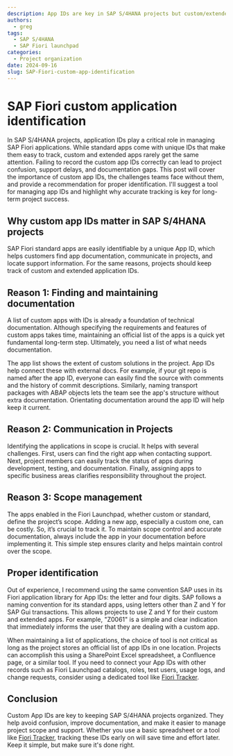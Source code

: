 ```yaml
---
description: App IDs are key in SAP S/4HANA projects but custom/extended SAP Fiori apps often lack clear IDs
authors:
  - greg
tags:
  - SAP S/4HANA
  - SAP Fiori launchpad
categories:
  - Project organization
date: 2024-09-16
slug: SAP-Fiori-custom-app-identification
---
```


# SAP Fiori custom application identification

In SAP S/4HANA projects, application IDs play a critical role in managing SAP Fiori applications. While standard apps come with unique IDs that make them easy to track, custom and extended apps rarely get the same attention. <!-- more -->Failing to record the custom app IDs correctly can lead to project confusion, support delays, and documentation gaps. This post will cover the importance of custom app IDs, the challenges teams face without them, and provide a recommendation for proper identification. I'll suggest a tool for managing app IDs and highlight why accurate tracking is key for long-term project success.

## Why custom app IDs matter in SAP S/4HANA projects

SAP Fiori standard apps are easily identifiable by a unique App ID, which helps customers find app documentation, communicate in projects, and locate support information. For the same reasons, projects should keep track of custom and extended application IDs.

## Reason 1: Finding and maintaining documentation

A list of custom apps with IDs is already a foundation of technical documentation. Although specifying the requirements and features of custom apps takes time, maintaining an official list of the apps is a quick yet fundamental long-term step. Ultimately, you need a list of what needs documentation.

The app list shows the extent of custom solutions in the project. App IDs help connect these with external docs. For example, if your git repo is named after the app ID, everyone can easily find the source with comments and the history of commit descriptions. Similarly, naming transport packages with ABAP objects lets the team see the app's structure without extra documentation. Orientating documentation around the app ID will help keep it current.

## Reason 2: Communication in Projects

Identifying the applications in scope is crucial. It helps with several challenges. First, users can find the right app when contacting support. Next, project members can easily track the status of apps during development, testing, and documentation. Finally, assigning apps to specific business areas clarifies responsibility throughout the project.

## Reason 3: Scope management

The apps enabled in the Fiori Launchpad, whether custom or standard, define the project’s scope. Adding a new app, especially a custom one, can be costly. So, it’s crucial to track it. To maintain scope control and accurate documentation, always include the app in your documentation before implementing it. This simple step ensures clarity and helps maintain control over the scope.

## Proper identification

Out of experience, I recommend using the same convention SAP uses in its Fiori application library for App IDs: the letter and four digits. SAP follows a naming convention for its standard apps, using letters other than Z and Y for SAP Gui transactions. This allows projects to use Z and Y for their custom and extended apps. For example, "Z0061" is a simple and clear indication that immediately informs the user that they are dealing with a custom app.

When maintaining a list of applications, the choice of tool is not critical as long as the project stores an official list of app IDs in one location. Projects can accomplish this using a SharePoint Excel spreadsheet, a Confluence page, or a similar tool. If you need to connect your App IDs with other records such as Fiori Launchpad catalogs, roles, test users, usage logs, and change requests, consider using a dedicated tool like [Fiori Tracker](https://fioritracker.org).

## Conclusion

Custom App IDs are key to keeping SAP S/4HANA projects organized. They help avoid confusion, improve documentation, and make it easier to manage project scope and support. Whether you use a basic spreadsheet or a tool like [Fiori Tracker](https://fioritracker.org), tracking these IDs early on will save time and effort later. Keep it simple, but make sure it's done right.
